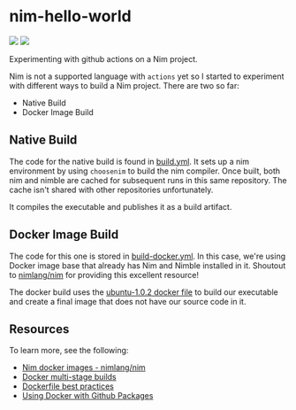 # nim-hello-world

![](https://github.com/hiteshjasani/nim-hello-world/workflows/Build%20Native/badge.svg)
![](https://github.com/hiteshjasani/nim-hello-world/workflows/Build%20Docker%20Image/badge.svg)

Experimenting with github actions on a Nim project.

Nim is not a supported language with `actions` yet so I started to
experiment with different ways to build a Nim project.  There are two
so far:

* Native Build
* Docker Image Build

## Native Build

The code for the native build is found in
[build.yml](.github/workflows/build.yml).  It sets up a nim
environment by using `choosenim` to build the nim compiler.  Once
built, both nim and nimble are cached for subsequent runs in this same
repository.  The cache isn't shared with other repositories
unfortunately.

It compiles the executable and publishes it as a build artifact.

## Docker Image Build

The code for this one is stored in
[build-docker.yml](.github/workflows/build-docker.yml).  In this case,
we're using Docker image base that already has Nim and Nimble
installed in it.  Shoutout to
[nimlang/nim](https://hub.docker.com/r/nimlang/nim) for providing this
excellent resource!

The docker build uses the [ubuntu-1.0.2 docker
file](dockerfiles/ubuntu-1.0.2) to build our executable and create a
final image that does not have our source code in it.


## Resources

To learn more, see the following:

* [Nim docker images - nimlang/nim](https://hub.docker.com/r/nimlang/nim)
* [Docker multi-stage builds](https://docs.docker.com/develop/develop-images/multistage-build/)
* [Dockerfile best practices](https://docs.docker.com/develop/develop-images/dockerfile_best-practices/)
* [Using Docker with Github Packages](https://help.github.com/en/github/managing-packages-with-github-packages/configuring-docker-for-use-with-github-packages)
